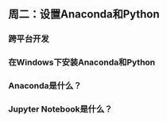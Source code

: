 ## 周二：设置Anaconda和Python
### 跨平台开发
### 在Windows下安装Anaconda和Python
### Anaconda是什么？
### Jupyter Notebook是什么？